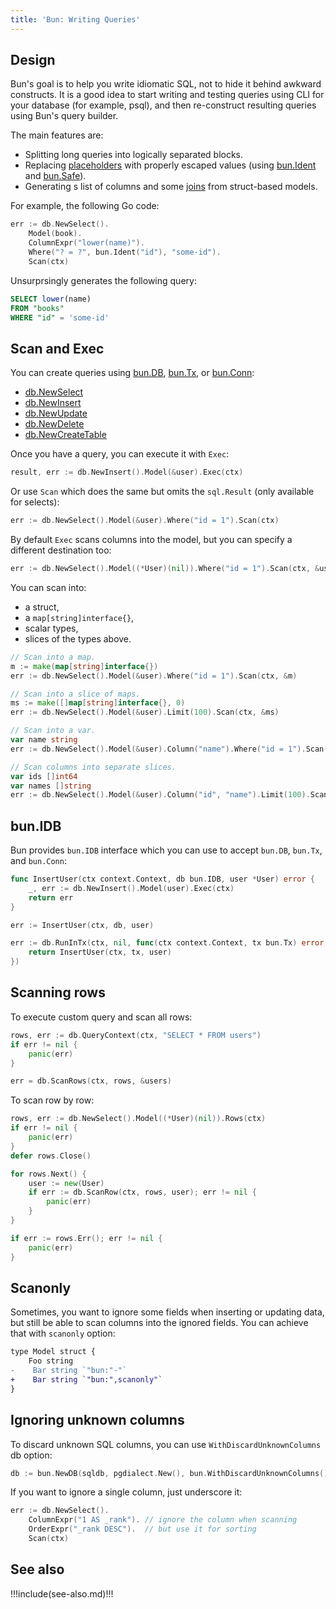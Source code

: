 ```yaml
---
title: 'Bun: Writing Queries'
---
```


<CoverImage title="Writing Queries" />

## Design

Bun's goal is to help you write idiomatic SQL, not to hide it behind awkward constructs. It is a good idea to start writing and testing queries using CLI for your database (for example, psql), and then re-construct resulting queries using Bun's query builder.

The main features are:

- Splitting long queries into logically separated blocks.
- Replacing [placeholders](placeholders.html) with properly escaped values (using [bun.Ident](placeholders.html#bun-ident) and [bun.Safe](placeholders.html#bun-safe)).
- Generating s list of columns and some [joins](relations.html) from struct-based models.

For example, the following Go code:

```go
err := db.NewSelect().
	Model(book).
	ColumnExpr("lower(name)").
	Where("? = ?", bun.Ident("id"), "some-id").
	Scan(ctx)
```

Unsurprsingly generates the following query:

```sql
SELECT lower(name)
FROM "books"
WHERE "id" = 'some-id'
```

## Scan and Exec

You can create queries using [bun.DB](https://pkg.go.dev/github.com/uptrace/bun#DB), [bun.Tx](https://pkg.go.dev/github.com/uptrace/bun#Tx), or [bun.Conn](https://pkg.go.dev/github.com/uptrace/bun#Conn):

- [db.NewSelect](https://pkg.go.dev/github.com/uptrace/bun#DB.NewSelect)
- [db.NewInsert](https://pkg.go.dev/github.com/uptrace/bun#DB.NewInsert)
- [db.NewUpdate](https://pkg.go.dev/github.com/uptrace/bun#DB.NewUpdate)
- [db.NewDelete](https://pkg.go.dev/github.com/uptrace/bun#DB.NewDelete)
- [db.NewCreateTable](https://pkg.go.dev/github.com/uptrace/bun#DB.NewCreateTable)

Once you have a query, you can execute it with `Exec`:

```go
result, err := db.NewInsert().Model(&user).Exec(ctx)
```

Or use `Scan` which does the same but omits the `sql.Result` (only available for selects):

```go
err := db.NewSelect().Model(&user).Where("id = 1").Scan(ctx)
```

By default `Exec` scans columns into the model, but you can specify a different destination too:

```go
err := db.NewSelect().Model((*User)(nil)).Where("id = 1").Scan(ctx, &user)
```

You can scan into:

- a struct,
- a `map[string]interface{}`,
- scalar types,
- slices of the types above.

```go
// Scan into a map.
m := make(map[string]interface{})
err := db.NewSelect().Model(&user).Where("id = 1").Scan(ctx, &m)

// Scan into a slice of maps.
ms := make([]map[string]interface{}, 0)
err := db.NewSelect().Model(&user).Limit(100).Scan(ctx, &ms)

// Scan into a var.
var name string
err := db.NewSelect().Model(&user).Column("name").Where("id = 1").Scan(ctx, &name)

// Scan columns into separate slices.
var ids []int64
var names []string
err := db.NewSelect().Model(&user).Column("id", "name").Limit(100).Scan(ctx, &ids, &names)
```

## bun.IDB

Bun provides `bun.IDB` interface which you can use to accept `bun.DB`, `bun.Tx`, and `bun.Conn`:

```go
func InsertUser(ctx context.Context, db bun.IDB, user *User) error {
	_, err := db.NewInsert().Model(user).Exec(ctx)
	return err
}

err := InsertUser(ctx, db, user)

err := db.RunInTx(ctx, nil, func(ctx context.Context, tx bun.Tx) error {
	return InsertUser(ctx, tx, user)
})
```

## Scanning rows

To execute custom query and scan all rows:

```go
rows, err := db.QueryContext(ctx, "SELECT * FROM users")
if err != nil {
    panic(err)
}

err = db.ScanRows(ctx, rows, &users)
```

To scan row by row:

```go
rows, err := db.NewSelect().Model((*User)(nil)).Rows(ctx)
if err != nil {
	panic(err)
}
defer rows.Close()

for rows.Next() {
	user := new(User)
	if err := db.ScanRow(ctx, rows, user); err != nil {
		panic(err)
	}
}

if err := rows.Err(); err != nil {
	panic(err)
}
```

## Scanonly

Sometimes, you want to ignore some fields when inserting or updating data, but still be able to scan columns into the ignored fields. You can achieve that with `scanonly` option:

```diff
type Model struct {
    Foo string
-    Bar string `"bun:"-"`
+    Bar string `"bun:",scanonly"`
}
```

## Ignoring unknown columns

To discard unknown SQL columns, you can use `WithDiscardUnknownColumns` db option:

```go
db := bun.NewDB(sqldb, pgdialect.New(), bun.WithDiscardUnknownColumns())
```

If you want to ignore a single column, just underscore it:

```go
err := db.NewSelect().
    ColumnExpr("1 AS _rank"). // ignore the column when scanning
    OrderExpr("_rank DESC").  // but use it for sorting
    Scan(ctx)
```

## See also

!!!include(see-also.md)!!!

